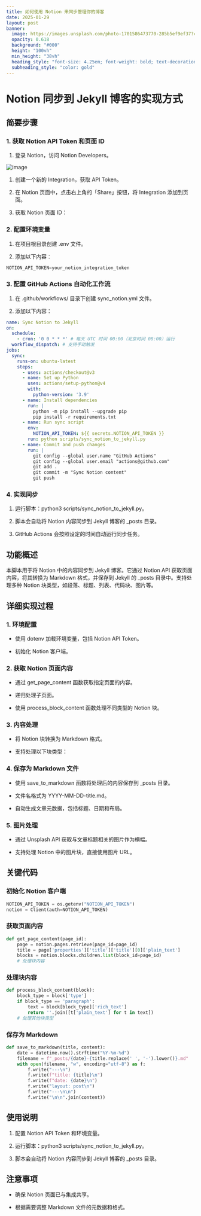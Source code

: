 ```yaml
---
title: 如何使用 Notion 来同步管理你的博客
date: 2025-01-29
layout: post
banner:
  image: https://images.unsplash.com/photo-1701586473770-285b5ef9ef37?crop=entropy&cs=tinysrgb&fit=max&fm=jpg&ixid=M3w2OTIwMzJ8MHwxfHJhbmRvbXx8fHx8fHx8fDE3MzgxNjc4Mjd8&ixlib=rb-4.0.3&q=80&w=1080
  opacity: 0.618
  background: "#000"
  height: "100vh"
  min_height: "38vh"
  heading_style: "font-size: 4.25em; font-weight: bold; text-decoration: underline"
  subheading_style: "color: gold"
---
```


# Notion 同步到 Jekyll 博客的实现方式

## 简要步骤

### 1. 获取 Notion API Token 和页面 ID

1. 登录 Notion，访问 Notion Developers。

![image](https://prod-files-secure.s3.us-west-2.amazonaws.com/a7a0cc5a-89b9-4cda-8686-1fba0ca52f40/d19c1afe-dea5-4312-9333-786b0ba83054/image.png?X-Amz-Algorithm=AWS4-HMAC-SHA256&X-Amz-Content-Sha256=UNSIGNED-PAYLOAD&X-Amz-Credential=ASIAZI2LB466YWSTIXYY%2F20250129%2Fus-west-2%2Fs3%2Faws4_request&X-Amz-Date=20250129T162346Z&X-Amz-Expires=3600&X-Amz-Security-Token=IQoJb3JpZ2luX2VjEIf%2F%2F%2F%2F%2F%2F%2F%2F%2F%2FwEaCXVzLXdlc3QtMiJGMEQCIHbd71oAwRoM8%2FIUgsu0RZlaFQU5QHNf0Yh89ium%2FTrqAiBEd1y3yfDJ3NxZRgU8wEou2xtrDpviogGjALIHdiyhdiqIBAiQ%2F%2F%2F%2F%2F%2F%2F%2F%2F%2F8BEAAaDDYzNzQyMzE4MzgwNSIMe6%2FML4Cn6am9TcNoKtwD4POi5kWwvzzZOPpFFOeWfVsvZlAqyh1LmUoyMThKTHhk7UQrejJYBvIv1X0K3zn1hdcO%2FcWuaYHo5rcjtc7MEweaYoFExcEYfEBq5jA%2Bm0uhPSQ5zVVN1t6Kka6suvPqo1wX0g3u%2FAzM14p8O9u3jqJOd52M6LfXIXNEWIh9ux6Mc7vXaeSjM0wRPsS8H7QP66CmHMafYNbwHqRXPgYGWcxMWusCKnNZNFtwN1GAZBhIIJPCVjxsJmdpY6Llw5D79zsvFmtFzKZVa4GGzz12Y2lqhDzAf0c2MSOpRiMr3Oa9qCjxG%2BgUgr%2FiPnK6Cpe1R%2B5ZDem8FyZ3J5IH3I4LU8TiHxIDzoLsE0TnkyKtyaJrslEIGLRLPqt3cdgqCkvVK6JAzqwZVuQuy8ad2wabOfxqP9dAGPBtWmElAYIWCL2nK%2BS48mmKxPJdvQ8dEGwz1LJlZq1A28RCPeTe3lc6Y29XnfFcRTbaZpgtV1BQSX8389H84SJ27qmP83TVqQSx%2F86X56DJm6HCCri27sUOrXWxNBL51prbldZ06TaJQZ3RC1%2B1YAPsdZD%2FF41Hlnp9rvgpYFpD7l9LxQMCtuU2FlpBX%2FiJKv%2Fo7AQvqK05P6d0nzm7KwDyTe3BXc8w04XpvAY6pgFVnembgbiO6t9v72Z5gn8kTzHY59Amz8thvVtVM2YzhJ7553pjK5GBNmyX2d8ch%2FKnZHAUXCGAd%2BADagpYOFySxvXYO0S%2FHR0Epp08D%2Fp4Eud4Xeyk3ZdB2I%2FCbGgBIHvy0r%2BiUHu0e4%2FPS1ApdwSqgBAM2jDsPyGnhPcV0dBBv5nJx2bddfSw0fqn%2F0CSNstJagjVMGH6mRo6T4tftTMyV2gwZHXV&X-Amz-Signature=aa49c2a80907f0e1485a6db7e288929e03bfae1ad5b31fd4116072174faac570&X-Amz-SignedHeaders=host&x-id=GetObject)

1. 创建一个新的 Integration，获取 API Token。

1. 在 Notion 页面中，点击右上角的「Share」按钮，将 Integration 添加到页面。

1. 获取 Notion 页面 ID：


### 2. 配置环境变量

1. 在项目根目录创建 .env 文件。

1. 添加以下内容：

```javascript
NOTION_API_TOKEN=your_notion_integration_token
```

### 3. 配置 GitHub Actions 自动化工作流

1. 在 .github/workflows/ 目录下创建 sync_notion.yml 文件。

1. 添加以下内容：

```yaml
name: Sync Notion to Jekyll
on:
  schedule:
    - cron: '0 0 * * *' # 每天 UTC 时间 00:00（北京时间 08:00）运行
  workflow_dispatch: # 支持手动触发
jobs:
  sync:
    runs-on: ubuntu-latest
    steps:
      - uses: actions/checkout@v3
      - name: Set up Python
        uses: actions/setup-python@v4
        with:
          python-version: '3.9'
      - name: Install dependencies
        run: |
          python -m pip install --upgrade pip
          pip install -r requirements.txt
      - name: Run sync script
        env:
          NOTION_API_TOKEN: ${{ secrets.NOTION_API_TOKEN }}
        run: python scripts/sync_notion_to_jekyll.py
      - name: Commit and push changes
        run: |
          git config --global user.name "GitHub Actions"
          git config --global user.email "actions@github.com"
          git add .
          git commit -m "Sync Notion content"
          git push
```

### 4. 实现同步

1. 运行脚本：python3 scripts/sync_notion_to_jekyll.py。

1. 脚本会自动将 Notion 内容同步到 Jekyll 博客的 _posts 目录。

1. GitHub Actions 会按照设定的时间自动运行同步任务。

## 功能概述

本脚本用于将 Notion 中的内容同步到 Jekyll 博客。它通过 Notion API 获取页面内容，将其转换为 Markdown 格式，并保存到 Jekyll 的 _posts 目录中。支持处理多种 Notion 块类型，如段落、标题、列表、代码块、图片等。

## 详细实现过程

### 1. 环境配置

- 使用 dotenv 加载环境变量，包括 Notion API Token。

- 初始化 Notion 客户端。

### 2. 获取 Notion 页面内容

- 通过 get_page_content 函数获取指定页面的内容。

- 递归处理子页面。

- 使用 process_block_content 函数处理不同类型的 Notion 块。

### 3. 内容处理

- 将 Notion 块转换为 Markdown 格式。

- 支持处理以下块类型：


### 4. 保存为 Markdown 文件

- 使用 save_to_markdown 函数将处理后的内容保存到 _posts 目录。

- 文件名格式为 YYYY-MM-DD-title.md。

- 自动生成文章元数据，包括标题、日期和布局。

### 5. 图片处理

- 通过 Unsplash API 获取与文章标题相关的图片作为横幅。

- 支持处理 Notion 中的图片块，直接使用图片 URL。

## 关键代码

### 初始化 Notion 客户端

```python
NOTION_API_TOKEN = os.getenv("NOTION_API_TOKEN")
notion = Client(auth=NOTION_API_TOKEN)
```

### 获取页面内容

```python
def get_page_content(page_id):
    page = notion.pages.retrieve(page_id=page_id)
    title = page['properties']['title']['title'][0]['plain_text']
    blocks = notion.blocks.children.list(block_id=page_id)
    # 处理块内容
```

### 处理块内容

```python
def process_block_content(block):
    block_type = block['type']
    if block_type == 'paragraph':
        text = block[block_type]['rich_text']
        return ''.join([t['plain_text'] for t in text])
    # 处理其他块类型
```

### 保存为 Markdown

```python
def save_to_markdown(title, content):
    date = datetime.now().strftime("%Y-%m-%d")
    filename = f"_posts/{date}-{title.replace(' ', '-').lower()}.md"
    with open(filename, "w", encoding="utf-8") as f:
        f.write("---\n")
        f.write(f"title: {title}\n")
        f.write(f"date: {date}\n")
        f.write("layout: post\n")
        f.write("---\n\n")
        f.write("\n\n".join(content))
```

## 使用说明

1. 配置 Notion API Token 和环境变量。

1. 运行脚本：python3 scripts/sync_notion_to_jekyll.py。

1. 脚本会自动将 Notion 内容同步到 Jekyll 博客的 _posts 目录。

## 注意事项

- 确保 Notion 页面已与集成共享。

- 根据需要调整 Markdown 文件的元数据和格式。